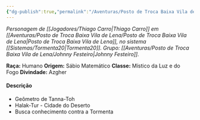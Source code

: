 ```yaml
---
{"dg-publish":true,"permalink":"/Aventuras/Posto de Troca Baixa Vila de Lena/Daw'Kruzar/","created":"2025-10-13T17:42:15.400-03:00"}
---
```


*Personagem de [[Jogadores/Thiago Carro\|Thiago Carro]] em [[Aventuras/Posto de Troca Baixa Vila de Lena/Posto de Troca Baixa Vila de Lena\|Posto de Troca Baixa Vila de Lena]], no sistema [[Sistemas/Tormenta20\|Tormenta20]].*
*Grupo: [[Aventuras/Posto de Troca Baixa Vila de Lena/Johnny Festeiro\|Johnny Festeiro]].*

**Raça:** Humano
**Origem:** Sábio Matemático
**Classe:** Místico da Luz e do Fogo
**Divindade:** Azgher

#### Descrição
- Geômetro de Tanna-Toh
- Halak-Tur - Cidade do Deserto
- Busca conhecimento contra a Tormenta
